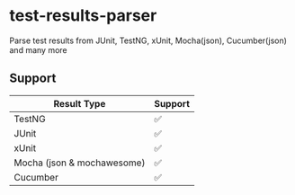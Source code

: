 # test-results-parser

Parse test results from JUnit, TestNG, xUnit, Mocha(json), Cucumber(json) and many more

## Support

| Result Type                   | Support |
|-------------------------------|---------|
| TestNG                        | ✅      |
| JUnit                         | ✅      |
| xUnit                         | ✅      |
| Mocha (json & mochawesome)    | ✅      |
| Cucumber                      | ✅      |